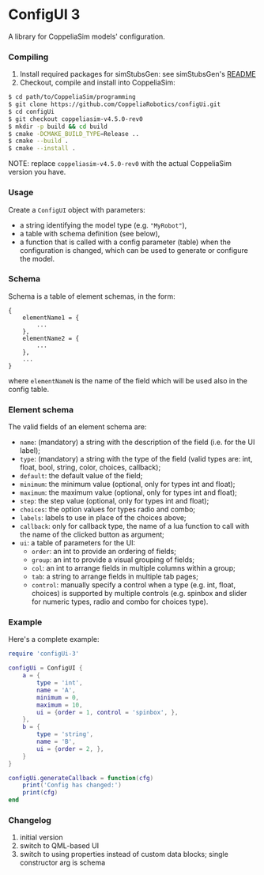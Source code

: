 # ConfigUI 3

A library for CoppeliaSim models' configuration.

### Compiling

1. Install required packages for simStubsGen: see simStubsGen's [README](https://github.com/CoppeliaRobotics/include/blob/master/simStubsGen/README.md)
2. Checkout, compile and install into CoppeliaSim:
```sh
$ cd path/to/CoppeliaSim/programming
$ git clone https://github.com/CoppeliaRobotics/configUi.git
$ cd configUi
$ git checkout coppeliasim-v4.5.0-rev0
$ mkdir -p build && cd build
$ cmake -DCMAKE_BUILD_TYPE=Release ..
$ cmake --build .
$ cmake --install .
```

NOTE: replace `coppeliasim-v4.5.0-rev0` with the actual CoppeliaSim version you have.

### Usage

Create a `ConfigUI` object with parameters:
- a string identifying the model type (e.g. `"MyRobot"`),
- a table with schema definition (see below),
- a function that is called with a config parameter (table) when the configuration is changed, which can be used to generate or configure the model.

### Schema

Schema is a table of element schemas, in the form:

```
{
    elementName1 = {
        ...
    },
    elementName2 = {
        ...
    },
    ...
}
```

where `elementNameN` is the name of the field which will be used also in the config table.

### Element schema

The valid fields of an element schema are:

- `name`: (mandatory) a string with the description of the field (i.e. for the UI label);
- `type`: (mandatory) a string with the type of the field (valid types are: int, float, bool, string, color, choices, callback);
- `default`: the default value of the field;
- `minimum`: the minimum value (optional, only for types int and float);
- `maximum`: the maximum value (optional, only for types int and float);
- `step`: the step value (optional, only for types int and float);
- `choices`: the option values for types radio and combo;
- `labels`: labels to use in place of the choices above;
- `callback`: only for callback type, the name of a lua function to call with the name of the clicked button as argument;
- `ui`: a table of parameters for the UI:
    - `order`: an int to provide an ordering of fields;
    - `group`: an int to provide a visual grouping of fields;
    - `col`: an int to arrange fields in multiple columns within a group;
    - `tab`: a string to arrange fields in multiple tab pages;
    - `control`: manually specify a control when a type (e.g. int, float, choices) is supported by multiple controls (e.g. spinbox and slider for numeric types, radio and combo for choices type).

### Example

Here's a complete example:

```lua
require 'configUi-3'

configUi = ConfigUI {
    a = {
        type = 'int',
        name = 'A',
        minimum = 0,
        maximum = 10,
        ui = {order = 1, control = 'spinbox', },
    },
    b = {
        type = 'string',
        name = 'B',
        ui = {order = 2, },
    }
}

configUi.generateCallback = function(cfg)
    print('Config has changed:')
    print(cfg)
end
```

### Changelog

1) initial version
2) switch to QML-based UI
3) switch to using properties instead of custom data blocks; single constructor arg is schema
